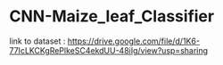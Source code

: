 # CNN-Maize_leaf_Classifier

link to dataset : https://drive.google.com/file/d/1K6-77IcLKCKgRePlkeSC4ekdUU-48iIg/view?usp=sharing
